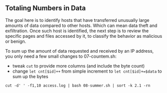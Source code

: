 ## Totaling Numbers in Data

The goal here is to identify hosts that have transferred unusually large amounts of data compared to other hosts. Which can mean data theft and exfiltration. Once such host is identified, the next step is to review the specific pages and files accessed by it, to classify the behavior as malicious or benign.

To sum up the amount of data requested and received by an IP address, you only need a few small changes to 07-countem.sh:
* tweak `cut` to provide more columns (and include the byte count)
* change `let cnt[$id]++` from simple increment to `let cnt[$id]+=$data` to sum up the bytes

`cut -d' ' -f1,10 access.log | bash 08-summer.sh | sort -k 2.1 -rn`
